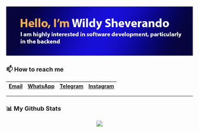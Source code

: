 <p align="center">
    <img src="https://github.com/wildyrando/wildyrando/blob/main/image.png?raw=true">
</p>

### 📫 How to reach me
|[Email](mailto:hai@wildyrando.com)|[WhatsApp](https://wa.me/628158000632)|[Telegram](https://t.me/wildyrando)|[Instagram](https://instagram.com/wildyrando)|
|:-|:-|:-|:-|
---

### 📊 My Github Stats
<div align="center">
<!--   <img src="https://github-readme-stats.vercel.app/api?username=wildyrando&show_icons=true&theme=transparent" height="210"/>
       <img src="https://github-readme-stats.vercel.app/api/top-langs/?username=wildyrando&layout=compact&theme=transparent&langs_count=10" height="210"/>
-->
    <img src="https://github-readme-streak-stats.herokuapp.com/?user=wildyrando&theme=transparent&hide_border=false" height="210"/>
</div>
